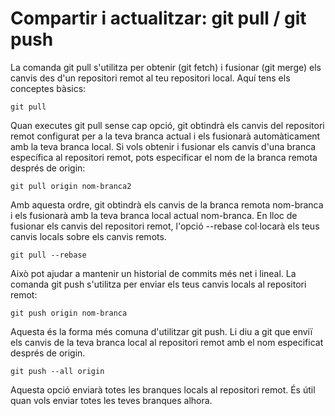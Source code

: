 # Compartir i actualitzar: git pull / git push
La comanda git pull s'utilitza per obtenir (git fetch) i fusionar (git merge) els canvis des d'un repositori remot al teu repositori local. Aquí tens els conceptes bàsics:
```
git pull
```
Quan executes git pull sense cap opció, git obtindrà els canvis del repositori remot configurat per a la teva branca actual i els fusionarà automàticament amb la teva branca local. Si vols obtenir i fusionar els canvis d'una branca específica al repositori remot, pots especificar el nom de la branca remota després de origin: 
```
git pull origin nom-branca2
```
Amb aquesta ordre, git obtindrà els canvis de la branca remota nom-branca  i els fusionarà amb la teva branca local actual nom-branca.
En lloc de fusionar els canvis del repositori remot, l'opció --rebase col·locarà els teus canvis locals sobre els canvis remots.
```
git pull --rebase
```
Això pot ajudar a mantenir un historial de commits més net i lineal.
La comanda git push s'utilitza per enviar els teus canvis locals al repositori remot:
```
git push origin nom-branca
```
Aquesta és la forma més comuna d'utilitzar git push.
Li diu a git que enviï els canvis de la teva branca local al repositori remot amb el nom especificat després de origin.
```
git push --all origin
```
Aquesta opció enviarà totes les branques locals al repositori remot. És útil quan vols enviar totes les teves branques alhora.

